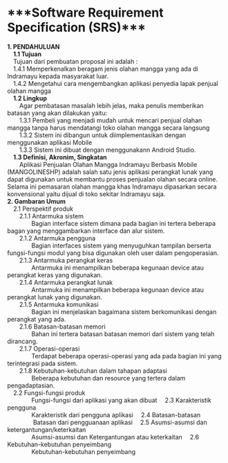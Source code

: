 <h1>***Software Requirement Specification (SRS)***</h1>
<b>1. PENDAHULUAN</b><br>
&emsp;<b>1.1 Tujuan</b><br>
&emsp;Tujuan dari pembuatan proposal ini adalah :<br>
&emsp;1.4.1 Memperkenalkan beragam jenis olahan mangga yang ada di Indramayu kepada masyarakat luar.<br>
&emsp;1.4.2 Mengetahui cara mengembangkan aplikasi penyedia lapak penjual olahan  mangga<br>
&emsp;<b>1.2 Lingkup</b><br>
&emsp;&emsp;Agar pembatasan masalah lebih jelas, maka penulis memberikan batasan yang akan dilakukan yaitu:<br>
&emsp;&emsp;1.3.1	Pembeli yang menjadi mudah untuk mencari penjual olahan mangga tanpa harus mendatangi toko olahan mangga secara langsung<br>
&emsp;&emsp;1.3.2	Sistem ini dibangun untuk diimplementasikan dengan menggunakan  aplikasi Mobile<br>
&emsp;&emsp;1.3.3	Sistem ini dibuat dengan menggunakann Android Studio.<br>
&emsp;<b>1.3 Definisi, Akronim, Singkatan</b><br>
&emsp;&emsp;Aplikasi Penjualan Olahan Mangga Indramayu Berbasis Mobile (MANGOLINESHP) adalah salah satu jenis aplikasi perangkat lunak yang dapat digunakan untuk membantu proses penjualan olahan secara online. Selama ini pemasaran olahan mangga khas Indramayu dipasarkan secara konvensional yaitu dijual di toko sekitar Indramayu saja.<br>
<b>2. Gambaran Umum</b><br>
&emsp;2.1 Perspektif produk<br>
&emsp;&emsp;2.1.1 Antarmuka sistem<br>
&emsp;&emsp;&emsp;&emsp;Bagian interface sistem dimana pada bagian ini tertera beberapa bagan yang menggambarkan interface dan alur sistem.<br>
&emsp;&emsp;2.1.2 Antarmuka pengguna<br>
&emsp;&emsp;&emsp;&emsp;Bagian interfaces sistem yang menyuguhkan tampilan berserta fungsi-fungsi modul yang bisa digunakan oleh user dalam pengoperasian.<br>
&emsp;&emsp;2.1.3 Antarmuka perangkat keras <br>
&emsp;&emsp;&emsp;&emsp;Antarmuka ini menampilkan beberapa kegunaan device atau perangkat keras yang digunakan.<br>
&emsp;&emsp;2.1.4 Antarmuka perangkat lunak<br>
&emsp;&emsp;&emsp;&emsp;Antarmuka ini menampilkan beberapa kegunaan device atau perangkat lunak yang digunakan.<br>
&emsp;&emsp;2.1.5 Antarmuka komunikasi<br>
&emsp;&emsp;&emsp;&emsp;Bagian ini menjelaskan bagaimana sistem berkomunikasi dengan perangkat yang ada.<br>
&emsp;&emsp;2.1.6 Batasan-batasan memori<br>
&emsp;&emsp;&emsp;&emsp;Bahan ini tertera batasan batasan memori dari sistem yang telah dirancang.<br>
&emsp;&emsp;2.1.7 Operasi-operasi<br>
&emsp;&emsp;&emsp;&emsp;Terdapat beberapa operasi-operasi yang ada pada bagian ini yang terintegrasi pada sistem.<br>
&emsp;&emsp;2.1.8 Kebutuhan-kebutuhan dalam tahapan adaptasi<br>
&emsp;&emsp;&emsp;&emsp;Beberapa kebutuhan dan resource yang tertera dalam pengadaptasian.<br>
&emsp;2.2 Fungsi-fungsi produk<br>
&emsp;&emsp;&emsp;&emsp;Fungsi-fungsi dari aplikasi yang akan dibuat
&emsp;2.3 Karakteristik pengguna<br>
&emsp;&emsp;&emsp;&emsp;Karakteristik dari pengguna aplikasi
&emsp;2.4 Batasan-batasan<br> 
&emsp;&emsp;&emsp;&emsp; Batasan dari pengguanaan aplikasi
&emsp;2.5 Asumsi-asumsi dan ketergantungan/keterkaitan<br>
&emsp;&emsp;&emsp;&emsp;Asumsi-asumsi dan Ketergantungan atau keterkaitan
&emsp;2.6 Kebutuhan-kebutuhan penyeimbang<br>
&emsp;&emsp;&emsp;&emsp;Kebutuhan-kebutuhan penyeimbang

